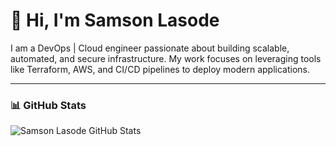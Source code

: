 # 👋 Hi, I'm Samson Lasode

I am a DevOps | Cloud engineer passionate about building scalable, automated, and secure infrastructure. My work focuses on leveraging tools like Terraform, AWS, and CI/CD pipelines to deploy modern applications.

---

### 📊 GitHub Stats
![Samson Lasode GitHub Stats](https://github-readme-stats.vercel.app/api?username=sammielas&show_icons=true&theme=radical)
